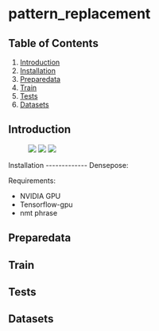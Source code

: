 pattern_replacement
===================

Table of Contents
-------------
1. [Introduction](#introduction)
2. [Installation](#installation)
3. [Preparedata](#preparedata)
3. [Train](#train)
4. [Tests](#tests)
5. [Datasets](#datasets)

Introduction
-------------
<figure class="third">
    <img src="https://github.com/aircat1216/fashion_pattern_replacement/blob/main/data/demo_image/78.jpg">
    <img src="https://github.com/aircat1216/fashion_pattern_replacement/blob/main/data/demo_image/pattern_3.png">
    <img src="https://github.com/aircat1216/fashion_pattern_replacement/blob/main/data/demo_image/78_95.jpg">
</figure>
Installation
-------------
Densepose:
  
Requirements:
- NVIDIA GPU
- Tensorflow-gpu
- nmt phrase

Preparedata
-------------
Train
-------------
Tests
-------------
Datasets
-------------
